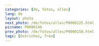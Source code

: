```yaml
---
categories: [de, fotos, alles]
lang: de
layout: photo
next_photo: /de/fotos/alles/P0000125.html
picname: P0000146
prev_photo: /de/fotos/alles/P0000158.html
tags: [Ostriches, Tree]
---
```

